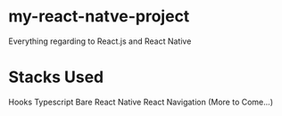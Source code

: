 # my-react-natve-project

Everything regarding to React.js and React Native

# Stacks Used

Hooks
Typescript
Bare React Native
React Navigation
(More to Come...)
